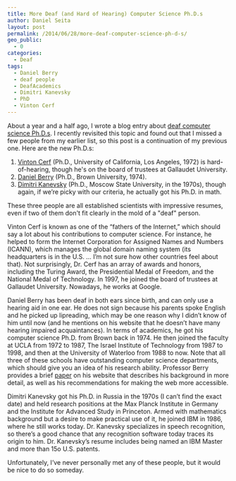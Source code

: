 ```yaml
---
title: More Deaf (and Hard of Hearing) Computer Science Ph.D.s
author: Daniel Seita
layout: post
permalink: /2014/06/28/more-deaf-computer-science-ph-d-s/
geo_public:
  - 0
categories:
  - Deaf
tags:
  - Daniel Berry
  - deaf people
  - DeafAcademics
  - Dimitri Kanevsky
  - PhD
  - Vinton Cerf
--- 
```


About a year and a half ago, I wrote a blog entry about [deaf computer science Ph.D.s][1]. I
recently revisited this topic and found out that I missed a few people from my earlier list, so this
post is a continuation of my previous one. Here are the new Ph.D.s:

  1. [Vinton Cerf][2] (Ph.D., University of California, Los Angeles, 1972) is hard-of-hearing,
  though he's on the board of trustees at Gallaudet University.
  2. [Daniel Berry][3] (Ph.D., Brown University, 1974).
  3. [Dimitri Kanevsky][4] (Ph.D., Moscow State University, in the 1970s), though again, if we&#8217;re picky with our criteria, he actually got his Ph.D. in math.

These three people are all established scientists with impressive resumes, even if two of them don't
fit clearly in the mold of a "deaf" person.

Vinton Cerf is known as one of the &#8220;fathers of the Internet,&#8221; which should say a lot
about his contributions to computer science. For instance, he helped to form the Internet
Corporation for Assigned Names and Numbers (ICANN), which manages the global domain naming system
(its headquarters is in the U.S. &#8230; I&#8217;m not sure how other countries feel about that).
Not surprisingly, Dr. Cerf has an array of awards and honors, including the Turing Award, the
Presidential Medal of Freedom, and the National Medal of Technology. In 1997, he joined the board of
trustees at Gallaudet University. Nowadays, he works at Google.

Daniel Berry has been deaf in both ears since birth, and can only use a hearing aid in one ear. He
does not sign because his parents spoke English and he picked up lipreading, which may be one reason
why I didn&#8217;t know of him until now (and he mentions on his website that he doesn&#8217;t have
many hearing impaired acquaintances). In terms of academics, he got his computer science Ph.D. from
Brown back in 1974. He then joined the faculty at UCLA from 1972 to 1987, The Israel Institute of
Technology from 1987 to 1998, and then at the University of Waterloo from 1988 to now. Note that all
three of these schools have outstanding computer science departments, which should give you an idea
of his research ability. Professor Berry provides a brief [paper][5] on his website that describes
his background in more detail, as well as his recommendations for making the web more accessible.

Dimitri Kanevsky got his Ph.D. in Russia in the 1970s (I can&#8217;t find the exact date) and held
research positions at the Max Planck Institute in Germany and the Institute for Advanced Study in
Princeton. Armed with mathematics background but a desire to make practical use of it, he joined IBM
in 1986, where he still works today. Dr. Kanevsky specializes in speech recognition, so
there&#8217;s a good chance that any recognition software today traces its origin to him. Dr.
Kanevsky&#8217;s resume includes being named an IBM Master and more than 15o U.S. patents.

Unfortunately, I&#8217;ve never personally met any of these people, but it would be nice to do so someday.

 [1]: http://danieltakeshi.github.io/2013/01/28/deaf-computer-science-ph-d-s/
 [2]: http://en.wikipedia.org/wiki/Vint_Cerf
 [3]: https://cs.uwaterloo.ca/~dberry/
 [4]: https://sites.google.com/site/dskanevsky/
 [5]: https://cs.uwaterloo.ca/~dberry/FTP_SITE/reprints.journals.conferences/WSE_paper.pdf
